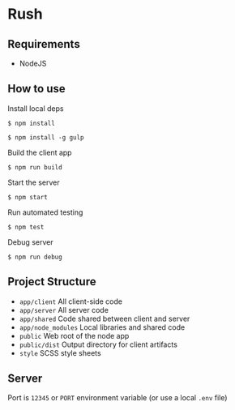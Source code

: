 # Rush

## Requirements

* NodeJS

## How to use

Install local deps

```
$ npm install

$ npm install -g gulp
```

Build the client app

```
$ npm run build
```

Start the server

```
$ npm start
```

Run automated testing

```
$ npm test
```

Debug server

```
$ npm run debug
```

## Project Structure

* `app/client` All client-side code
* `app/server` All server code
* `app/shared` Code shared between client and server
* `app/node_modules` Local libraries and shared code
* `public` Web root of the node app
* `public/dist` Output directory for client artifacts
* `style` SCSS style sheets

## Server

Port is `12345` or `PORT` environment variable (or use a local `.env` file)


